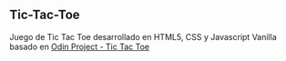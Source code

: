 ## Tic-Tac-Toe

Juego de Tic Tac Toe desarrollado en HTML5, CSS y Javascript Vanilla basado en [Odin Project - Tic Tac Toe](https://www.theodinproject.com/lessons/node-path-javascript-tic-tac-toe)
